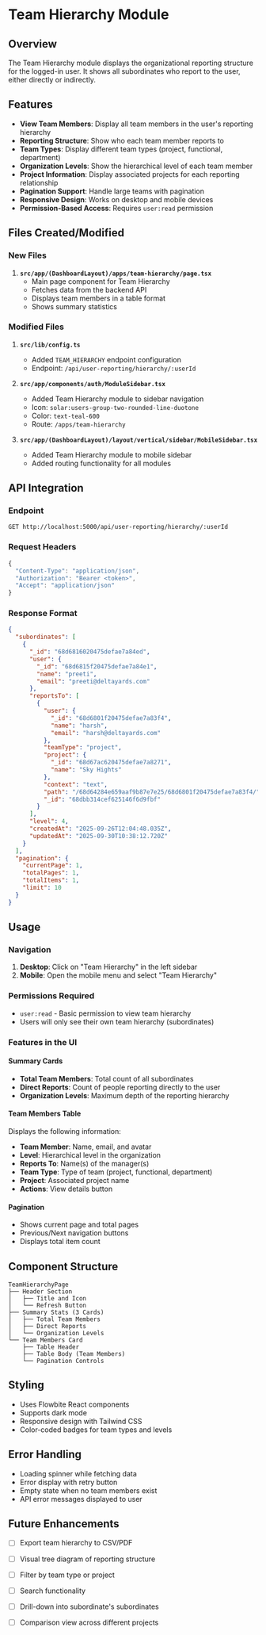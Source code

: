 # Team Hierarchy Module

## Overview
The Team Hierarchy module displays the organizational reporting structure for the logged-in user. It shows all subordinates who report to the user, either directly or indirectly.

## Features
- **View Team Members**: Display all team members in the user's reporting hierarchy
- **Reporting Structure**: Show who each team member reports to
- **Team Types**: Display different team types (project, functional, department)
- **Organization Levels**: Show the hierarchical level of each team member
- **Project Information**: Display associated projects for each reporting relationship
- **Pagination Support**: Handle large teams with pagination
- **Responsive Design**: Works on desktop and mobile devices
- **Permission-Based Access**: Requires `user:read` permission

## Files Created/Modified

### New Files
1. **`src/app/(DashboardLayout)/apps/team-hierarchy/page.tsx`**
   - Main page component for Team Hierarchy
   - Fetches data from the backend API
   - Displays team members in a table format
   - Shows summary statistics

### Modified Files
1. **`src/lib/config.ts`**
   - Added `TEAM_HIERARCHY` endpoint configuration
   - Endpoint: `/api/user-reporting/hierarchy/:userId`

2. **`src/app/components/auth/ModuleSidebar.tsx`**
   - Added Team Hierarchy module to sidebar navigation
   - Icon: `solar:users-group-two-rounded-line-duotone`
   - Color: `text-teal-600`
   - Route: `/apps/team-hierarchy`

3. **`src/app/(DashboardLayout)/layout/vertical/sidebar/MobileSidebar.tsx`**
   - Added Team Hierarchy module to mobile sidebar
   - Added routing functionality for all modules

## API Integration

### Endpoint
```
GET http://localhost:5000/api/user-reporting/hierarchy/:userId
```

### Request Headers
```javascript
{
  "Content-Type": "application/json",
  "Authorization": "Bearer <token>",
  "Accept": "application/json"
}
```

### Response Format
```json
{
  "subordinates": [
    {
      "_id": "68d6816020475defae7a84ed",
      "user": {
        "_id": "68d6815f20475defae7a84e1",
        "name": "preeti",
        "email": "preeti@deltayards.com"
      },
      "reportsTo": [
        {
          "user": {
            "_id": "68d6801f20475defae7a83f4",
            "name": "harsh",
            "email": "harsh@deltayards.com"
          },
          "teamType": "project",
          "project": {
            "_id": "68d67ac620475defae7a8271",
            "name": "Sky Hights"
          },
          "context": "text",
          "path": "/68d64284e659aaf9b87e7e25/68d6801f20475defae7a83f4/",
          "_id": "68dbb314cef625146f6d9fbf"
        }
      ],
      "level": 4,
      "createdAt": "2025-09-26T12:04:48.035Z",
      "updatedAt": "2025-09-30T10:38:12.720Z"
    }
  ],
  "pagination": {
    "currentPage": 1,
    "totalPages": 1,
    "totalItems": 1,
    "limit": 10
  }
}
```

## Usage

### Navigation
1. **Desktop**: Click on "Team Hierarchy" in the left sidebar
2. **Mobile**: Open the mobile menu and select "Team Hierarchy"

### Permissions Required
- `user:read` - Basic permission to view team hierarchy
- Users will only see their own team hierarchy (subordinates)

### Features in the UI

#### Summary Cards
- **Total Team Members**: Total count of all subordinates
- **Direct Reports**: Count of people reporting directly to the user
- **Organization Levels**: Maximum depth of the reporting hierarchy

#### Team Members Table
Displays the following information:
- **Team Member**: Name, email, and avatar
- **Level**: Hierarchical level in the organization
- **Reports To**: Name(s) of the manager(s)
- **Team Type**: Type of team (project, functional, department)
- **Project**: Associated project name
- **Actions**: View details button

#### Pagination
- Shows current page and total pages
- Previous/Next navigation buttons
- Displays total item count

## Component Structure

```
TeamHierarchyPage
├── Header Section
│   ├── Title and Icon
│   └── Refresh Button
├── Summary Stats (3 Cards)
│   ├── Total Team Members
│   ├── Direct Reports
│   └── Organization Levels
└── Team Members Card
    ├── Table Header
    ├── Table Body (Team Members)
    └── Pagination Controls
```

## Styling
- Uses Flowbite React components
- Supports dark mode
- Responsive design with Tailwind CSS
- Color-coded badges for team types and levels

## Error Handling
- Loading spinner while fetching data
- Error display with retry button
- Empty state when no team members exist
- API error messages displayed to user

## Future Enhancements
- [ ] Export team hierarchy to CSV/PDF
- [ ] Visual tree diagram of reporting structure
- [ ] Filter by team type or project
- [ ] Search functionality
- [ ] Drill-down into subordinate's subordinates
- [ ] Comparison view across different projects


